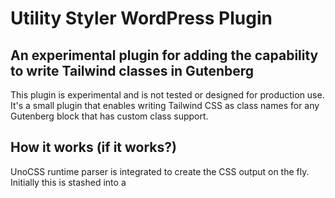 # Utility Styler WordPress Plugin

## An experimental plugin for adding the capability to write Tailwind classes in Gutenberg

This plugin is experimental and is not tested or designed for production use. It's a small plugin that enables writing Tailwind CSS as class names for any Gutenberg block that has custom class support. 

## How it works (if it works?)

UnoCSS runtime parser is integrated to create the CSS output on the fly. Initially this is stashed into a <style> tag. So when you're working in Gutenberg you should see the styles applied immediately, or with a slight delay, unless the specificity is too low. If you don't see the styles applied it's either being stomped by an existing block style (which is possible/likely for some styles) or you wrote an invalid Tailwind class name.

When you visit the page on the front-end for the first time, UnoCSS runs again, but this time an API request is sent to parse and store the Tailwind classes in a custom database table. The post is also flagged as parsed, until you edit it again. On subsequents visits to the page a generated CSS (normal CSS file with Tailwind classes) is enqueued instead of the UnoCSS. This is the vital aspect of being able to achieve 2 goals:

1. Avoid always using a runtime generator (which is not suitable for production despite being surprisingly fast).
2. Avoid requiring an NPM or CLI build of the Tailwind classes.

## Will other Utility class names work?

Maybe? If you're familiar with UnoCSS https://unocss.dev/ you'll know it branches off from Tailwind and supports other utility class approaches. The runtime parser is setup for Tailwind, but it might also parse other naming approaches... that's something to test and play around with, but the intent so far has just been to use Tailwind.

## What is the future of the project?

It could become a free plugin for end-users who want to leverage Tailwind + Gutenberg. The other goal is to provide it as an example of how to leverage Tailwind in plugin development.
